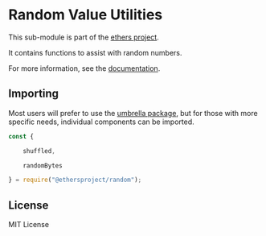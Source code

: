 Random Value Utilities
======================

This sub-module is part of the [ethers project](https://github.com/lev-x/ethers.js).

It contains functions to assist with random numbers.

For more information, see the [documentation](https://docs.ethers.io/v5/api/utils/bytes/#byte-manipulation--random-bytes).


Importing
---------

Most users will prefer to use the [umbrella package](https://www.npmjs.com/package/ethers),
but for those with more specific needs, individual components can be imported.

```javascript
const {

    shuffled,

    randomBytes

} = require("@ethersproject/random");
```


License
-------

MIT License
